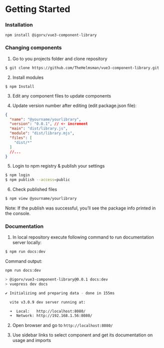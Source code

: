 # Getting Started

### Installation
```
npm install @igorv/vue3-component-library
```

### Changing components

1. Go to you projects folder and clone repository
```bash
$ git clone https://github.com/TheHelmsman/vue3-component-library.git
```

2. Install modules
```
$ npm Install
```

3. Edit any component files to update components

4. Update version number after editing (edit package.json file):
```json
{
  "name": "@yourname/yourlibrary",
  "version": "0.0.1", // <- increment
  "main": "dist/library.js",
  "module": "dist/library.mjs",
  "files": [
    "dist/*"
  ]
  //...
}
```

5. Login to npm registry & publish your settings
```bash
$ npm login
$ npm publish --access=public
```

6. Check published files
```bash
$ npm view @yourname/yourlibrary
```

Note: If the publish was successful, you’ll see the package info printed in the console.

### Documentation

1. In local repository execute following command to run documentation server locally:
```bash
$ npm run docs:dev
```

Command output:
```bash
npm run docs:dev

> @igorv/vue3-component-library@0.0.1 docs:dev
> vuepress dev docs

✔ Initializing and preparing data - done in 155ms

  vite v3.0.9 dev server running at:

  ➜  Local:   http://localhost:8080/
  ➜  Network: http://192.168.1.56:8080/

```

2. Open browser and go to ```http://localhost:8080/```

3. Use sidebar links to select component and get its documentation on usage and imports